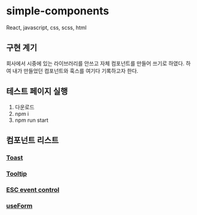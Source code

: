 # simple-components

React, javascript, css, scss, html

## 구현 계기

회사에서 시중에 있는 라이브러리를 안쓰고 자체 컴포넌트를 만들어 쓰기로 하였다.
하여 내가 만들었던 컴포넌트와 훅스를 여기다 기록하고자 한다.

## 테스트 페이지 실행

1. 다운로드
2. npm i
3. npm run start

## 컴포넌트 리스트

### [Toast](https://github.com/QuanJinLian/simple-components/tree/main/src/components/toast)

### [Tooltip](https://github.com/QuanJinLian/simple-components/tree/main/src/components/tooltip)

### [ESC event control](https://github.com/QuanJinLian/simple-components/tree/main/src/components/escEventContorl)

### [useForm](https://github.com/QuanJinLian/simple-components/tree/main/src/components/useForm)
